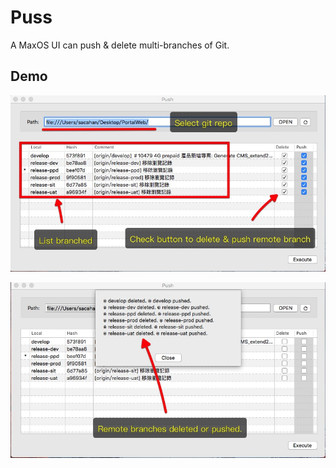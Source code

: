 # Puss
A MaxOS UI can push &amp; delete multi-branches of Git.

## Demo
![alt](https://raw.githubusercontent.com/sacahan/Puss/master/Puss/Readme/Readme_1.jpg)

![alt](https://raw.githubusercontent.com/sacahan/Puss/master/Puss/Readme/Readme_2.jpg)

